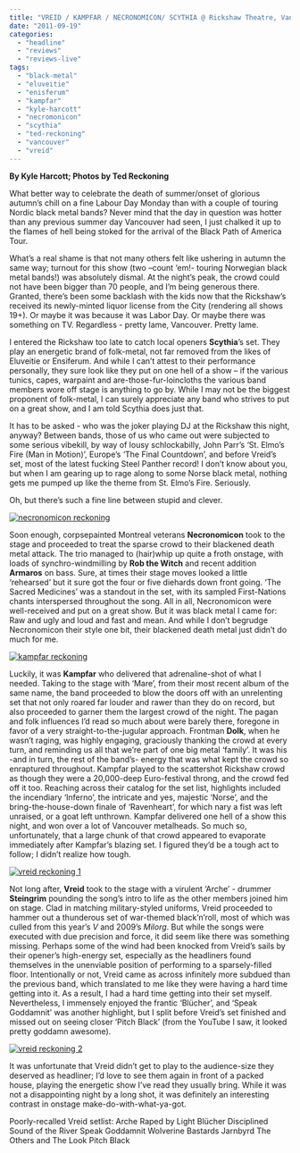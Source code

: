 ```yaml
---
title: "VREID / KAMPFAR / NECRONOMICON/ SCYTHIA @ Rickshaw Theatre, Vancouver BC, September 5, 2011"
date: "2011-09-19"
categories: 
  - "headline"
  - "reviews"
  - "reviews-live"
tags: 
  - "black-metal"
  - "eluveitie"
  - "enisferum"
  - "kampfar"
  - "kyle-harcott"
  - "necromonicon"
  - "scythia"
  - "ted-reckoning"
  - "vancouver"
  - "vreid"
---
```


**By Kyle Harcott; Photos by Ted Reckoning**

What better way to celebrate the death of summer/onset of glorious autumn’s chill on a fine Labour Day Monday than with a couple of touring Nordic black metal bands? Never mind that the day in question was hotter than any previous summer day Vancouver had seen, I just chalked it up to the flames of hell being stoked for the arrival of the Black Path of America Tour.

What’s a real shame is that not many others felt like ushering in autumn the same way; turnout for this show (two –count ‘em!- touring Norwegian black metal bands!) was absolutely dismal. At the night’s peak, the crowd could not have been bigger than 70 people, and I’m being generous there. Granted, there’s been some backlash with the kids now that the Rickshaw’s received its newly-minted liquor license from the City (rendering all shows 19+). Or maybe it was because it was Labor Day. Or maybe there was something on TV. Regardless - pretty lame, Vancouver. Pretty lame.

I entered the Rickshaw too late to catch local openers **Scythia**’s set. They play an energetic brand of folk-metal, not far removed from the likes of Eluveitie or Ensiferum. And while I can’t attest to their performance personally, they sure look like they put on one hell of a show – if the various tunics, capes, warpaint and are-those-fur-loincloths the various band members wore off stage is anything to go by. While I may not be the biggest proponent of folk-metal, I can surely appreciate any band who strives to put on a great show, and I am told Scythia does just that.

It has to be asked - who was the joker playing DJ at the Rickshaw this night, anyway? Between bands, those of us who came out were subjected to some serious vibekill, by way of lousy schlockabilly, John Parr’s ‘St. Elmo’s Fire (Man in Motion)’, Europe’s ‘The Final Countdown’, and before Vreid’s set, most of the latest fucking Steel Panther record! I don’t know about you, but when I am gearing up to rage along to some Norse black metal, nothing gets me pumped up like the theme from St. Elmo’s Fire. Seriously.

Oh, but there’s such a fine line between stupid and clever.

[![](http://www.hellbound.ca/wp-content/uploads/2011/09/necronomicon-reckoning-590x393.jpg "necronomicon reckoning")](http://www.hellbound.ca/wp-content/uploads/2011/09/necronomicon-reckoning.jpg)

Soon enough, corpsepainted Montreal veterans **Necronomicon** took to the stage and proceeded to treat the sparse crowd to their blackened death metal attack. The trio managed to (hair)whip up quite a froth onstage, with loads of synchro-windmilling by **Rob the Witch** and recent addition **Armaros** on bass. Sure, at times their stage moves looked a little ‘rehearsed’ but it sure got the four or five diehards down front going. ‘The Sacred Medicines’ was a standout in the set, with its sampled First-Nations chants interspersed throughout the song. All in all, Necronomicon were well-received and put on a great show. But it was black metal I came for: Raw and ugly and loud and fast and mean. And while I don’t begrudge Necronomicon their style one bit, their blackened death metal just didn’t do much for me.

[![](http://www.hellbound.ca/wp-content/uploads/2011/09/kampfar-reckoning.jpg "kampfar reckoning")](http://www.hellbound.ca/wp-content/uploads/2011/09/kampfar-reckoning.jpg)

Luckily, it was **Kampfar** who delivered that adrenaline-shot of what I needed. Taking to the stage with ‘Mare’, from their most recent album of the same name, the band proceeded to blow the doors off with an unrelenting set that not only roared far louder and rawer than they do on record, but also proceeded to garner them the largest crowd of the night. The pagan and folk influences I’d read so much about were barely there, foregone in favor of a very straight-to-the-jugular approach. Frontman **Dolk**, when he wasn’t raging, was highly engaging, graciously thanking the crowd at every turn, and reminding us all that we’re part of one big metal ‘family’. It was his -and in turn, the rest of the band’s- energy that was what kept the crowd so enraptured throughout. Kampfar played to the scattershot Rickshaw crowd as though they were a 20,000-deep Euro-festival throng, and the crowd fed off it too. Reaching across their catalog for the set list, highlights included the incendiary ‘Inferno’, the intricate and yes, majestic ‘Norse’, and the bring-the-house-down finale of ‘Ravenheart’, for which nary a fist was left unraised, or a goat left unthrown. Kampfar delivered one hell of a show this night, and won over a lot of Vancouver metalheads. So much so, unfortunately, that a large chunk of that crowd appeared to evaporate immediately after Kampfar’s blazing set. I figured they’d be a tough act to follow; I didn’t realize how tough.

[![](http://www.hellbound.ca/wp-content/uploads/2011/09/vreid-reckoning-1.jpg "vreid reckoning 1")](http://www.hellbound.ca/wp-content/uploads/2011/09/vreid-reckoning-1.jpg)

Not long after, **Vreid** took to the stage with a virulent ‘Arche’ - drummer **Steingrim** pounding the song’s intro to life as the other members joined him on stage. Clad in matching military-styled uniforms, Vreid proceeded to hammer out a thunderous set of war-themed black’n’roll, most of which was culled from this year’s _V_ and 2009’s _Milorg_. But while the songs were executed with due precision and force, it did seem like there was something missing. Perhaps some of the wind had been knocked from Vreid’s sails by their opener’s high-energy set, especially as the headliners found themselves in the unenviable position of performing to a sparsely-filled floor. Intentionally or not, Vreid came as across infinitely more subdued than the previous band, which translated to me like they were having a hard time getting into it. As a result, I had a hard time getting into their set myself. Nevertheless, I immensely enjoyed the frantic ‘Blücher’, and ‘Speak Goddamnit’ was another highlight, but I split before Vreid’s set finished and missed out on seeing closer ‘Pitch Black’ (from the YouTube I saw, it looked pretty goddamn awesome).

[![](http://www.hellbound.ca/wp-content/uploads/2011/09/vreid-reckoning-2.jpg "vreid reckoning 2")](http://www.hellbound.ca/wp-content/uploads/2011/09/vreid-reckoning-2.jpg)

It was unfortunate that Vreid didn’t get to play to the audience-size they deserved as headliner; I’d love to see them again in front of a packed house, playing the energetic show I’ve read they usually bring. While it was not a disappointing night by a long shot, it was definitely an interesting contrast in onstage make-do-with-what-ya-got.

Poorly-recalled Vreid setlist: Arche Raped by Light Blücher Disciplined Sound of the River Speak Goddamnit Wolverine Bastards Jarnbyrd The Others and The Look Pitch Black
